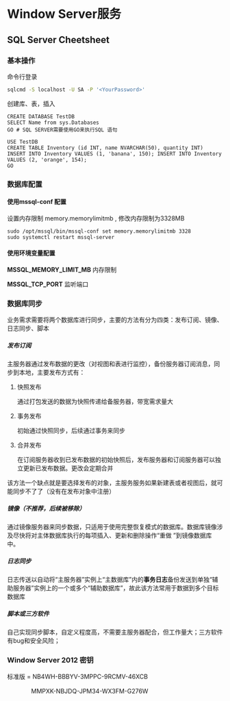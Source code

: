 # Window Server服务

## SQL Server Cheetsheet

### 基本操作

命令行登录

```bash
sqlcmd -S localhost -U SA -P '<YourPassword>'
```

创建库、表，插入

```
CREATE DATABASE TestDB
SELECT Name from sys.Databases
GO # SQL SERVER需要使用GO来执行SQL 语句 
```

```
USE TestDB
CREATE TABLE Inventory (id INT, name NVARCHAR(50), quantity INT)
INSERT INTO Inventory VALUES (1, 'banana', 150); INSERT INTO Inventory VALUES (2, 'orange', 154);
GO
```

### 数据库配置

#### 使用mssql-conf 配置

设置内存限制 memory.memorylimitmb , 修改内存限制为3328MB

```
sudo /opt/mssql/bin/mssql-conf set memory.memorylimitmb 3328
sudo systemctl restart mssql-server
```

#### 使用环境变量配置

**MSSQL_MEMORY_LIMIT_MB**  内存限制

**MSSQL_TCP_PORT**  监听端口

### 数据库同步

业务需求需要将两个数据库进行同步，主要的方法有分为四类：发布订阅、镜像、日志同步、脚本

##### 发布订阅

主服务器通过发布数据的更改（对视图和表进行监控），备份服务器订阅消息，同步到本地，主要发布方式有：

1. 快照发布

   通过打包发送的数据为快照传递给备服务器，带宽需求量大

2. 事务发布

   初始通过快照同步，后续通过事务来同步

3. 合并发布

   在订阅服务器收到已发布数据的初始快照后，发布服务器和订阅服务器可以独立更新已发布数据。更改会定期合并

该方法一个缺点就是要选择发布的对象，主服务服务如果新建表或者视图后，就可能同步不了了（没有在发布对象中注册）

##### 镜像（不推荐，后续被移除）

通过镜像服务器来同步数据，只适用于使用完整恢复模式的数据库。数据库镜像涉及尽快将对主体数据库执行的每项插入、更新和删除操作“重做 ”到镜像数据库中。

##### 日志同步

日志传送以自动将“主服务器”实例上“主数据库”内的**事务日志**备份发送到单独“辅助服务器”实例上的一个或多个“辅助数据库”，故此该方法常用于数据到多个目标数据库

##### 脚本或三方软件

自己实现同步脚本，自定义程度高，不需要主服务器配合，但工作量大；三方软件有bug和安全风险；

### Window Server 2012 密钥

标准版 = NB4WH-BBBYV-3MPPC-9RCMV-46XCB

　　　　MMPXK-NBJDQ-JPM34-WX3FM-G276W